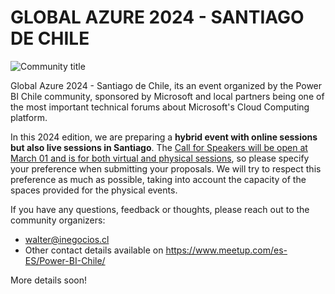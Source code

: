 # GLOBAL AZURE 2024 - SANTIAGO DE CHILE

![Community title](template.png)

Global Azure 2024 - Santiago de Chile,  its an event organized by the Power BI Chile community, sponsored by Microsoft and local partners being one of the most important technical forums about Microsoft's Cloud Computing platform.

In this 2024 edition, we are preparing a **hybrid event with online sessions but also live sessions in Santiago**. The [Call for Speakers will be open at March 01 and is for both virtual and physical sessions](https://sessionize.com/global-azure-20246141/), so please specify your preference when submitting your proposals. We will try to respect this preference as much as possible, taking into account the capacity of the spaces provided for the physical events.

If you have any questions, feedback or thoughts, please reach out to the community organizers:
* walter@inegocios.cl 
* Other contact details available on https://www.meetup.com/es-ES/Power-BI-Chile/

More details soon!